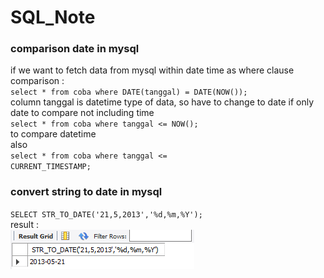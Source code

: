 # SQL_Note
### comparison date in mysql
if we want to fetch data from mysql within date time as where clause comparison :\
<code>select * from coba where DATE(tanggal) = DATE(NOW());</code>\
column tanggal is datetime type of data, so have to change to date if only date to compare not including time\
<code>select * from coba where tanggal <= NOW();</code>\
to compare datetime \
also \
  <code>select * from coba where tanggal <= CURRENT_TIMESTAMP;</code>
### convert string to date in mysql
<code>SELECT STR_TO_DATE('21,5,2013','%d,%m,%Y');</code>\
result :\
![alt text](https://github.com/UncalESB/SQL_Note/blob/main/str_to_date_mysql.PNG)

